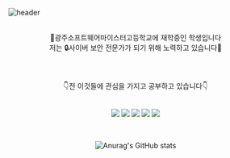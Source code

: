 ![header](https://capsule-render.vercel.app/api?type=slice&color=gradient&text=%20JuhongPark%20%20&height=225&fontSize=125)

<br>

<center> 🏤광주소프트웨어마이스터고등학교에 재학중인 학생입니다 <center>
<center> 저는 🔒사이버 보안 전문가가 되기 위해 노력하고 있습니다🙂 <center>

<br>

<br>

<br>

<center>👇전 이것들에 관심을 가지고 공부하고 있습니다👇<center>

<br>

<img src="https://img.shields.io/badge/C-A8B9CC?style=flat-square&logo=C&logoColor=white"/> </a>
<img src="https://img.shields.io/badge/JAVA-007396?style=flat-square&logo=Java&logoColor=white"/> </a> 
<img src="https://img.shields.io/badge/Linux-FCC624?style=flat-square&logo=Linux&logoColor=white"/> </a>
<img src="https://img.shields.io/badge/Ubuntu-E95420?style=flat-square&logo=Ubuntu&logoColor=white"/> </a>
<img src="https://img.shields.io/badge/HTML5-E34F6?style=flat-square&logo=HTML5&logoColor=white"/> </a>

<br>

![Anurag's GitHub stats](https://github-readme-stats.vercel.app/api?username=JuuuHong&&show_icons=true&theme=dark)
